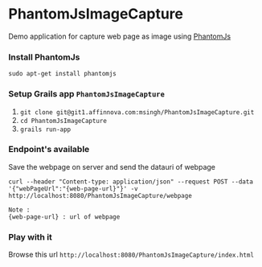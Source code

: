 # PhantomJsImageCapture 

Demo application for capture web page as image using [PhantomJs](http://phantomjs.org/)

### Install PhantomJs

```
sudo apt-get install phantomjs
```

### Setup Grails app `PhantomJsImageCapture`

1. `git clone git@git1.affinnova.com:msingh/PhantomJsImageCapture.git`
2. `cd PhantomJsImageCapture`
3. `grails run-app`

### Endpoint's available

Save the webpage on server and send the datauri of webpage
```
curl --header "Content-type: application/json" --request POST --data '{"webPageUrl":"{web-page-url}"}' -v http://localhost:8080/PhantomJsImageCapture/webpage

Note : 
{web-page-url} : url of webpage
```

### Play with it

Browse this url `http://localhost:8080/PhantomJsImageCapture/index.html`
